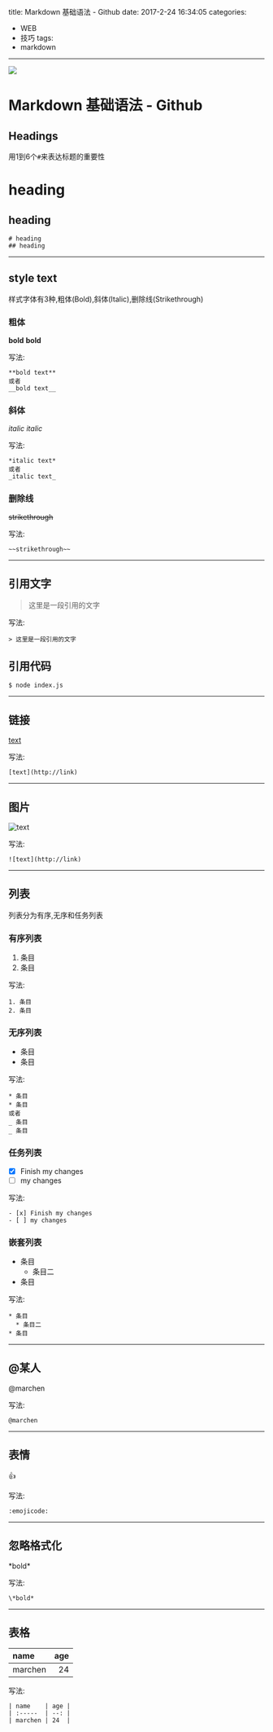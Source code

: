title: Markdown 基础语法 - Github
date: 2017-2-24 16:34:05
categories:
- WEB
- 技巧
tags:
- markdown
---
![](/blog/css/images/markdown.jpg)

# Markdown 基础语法 - Github

## Headings

用1到6个`#`来表达标题的重要性

# heading
## heading

```
# heading
## heading
```
---
## style text

样式字体有3种,粗体(Bold),斜体(Italic),删除线(Strikethrough)

### 粗体

**bold** __bold__

写法:
```
**bold text** 
或者
__bold text__
```

### 斜体

*italic* _italic_

写法:
```
*italic text* 
或者
_italic text_
```

### 删除线

~~strikethrough~~

写法:
```
~~strikethrough~~
```

---
## 引用文字

> 这里是一段引用的文字

写法:
```
> 这里是一段引用的文字
```

## 引用代码

```
$ node index.js
```

---
## 链接

[text](http://link)

写法:
```
[text](http://link)
```

---
## 图片

![text](http://link)

写法:
```
![text](http://link)
```

---
## 列表

列表分为有序,无序和任务列表

### 有序列表

1. 条目
2. 条目

写法:
```
1. 条目
2. 条目
```

### 无序列表

* 条目
* 条目

写法:
```
* 条目
* 条目
或者
_ 条目
_ 条目
```

### 任务列表

- [x] Finish my changes
- [ ] my changes

写法:
```
- [x] Finish my changes
- [ ] my changes
```

### 嵌套列表

* 条目
  * 条目二
* 条目

写法:
```
* 条目
  * 条目二
* 条目
```

---
## @某人

@marchen

写法:
```
@marchen
```

---
## 表情

:+1:

写法:
```
:emojicode:
```
---
## 忽略格式化

\*bold*

写法:
```
\*bold*
```

---
## 表格

| name    | age |
| :-----  | --: |
| marchen | 24  |

写法:
```
| name    | age |
| :-----  | --: |
| marchen | 24  |
```